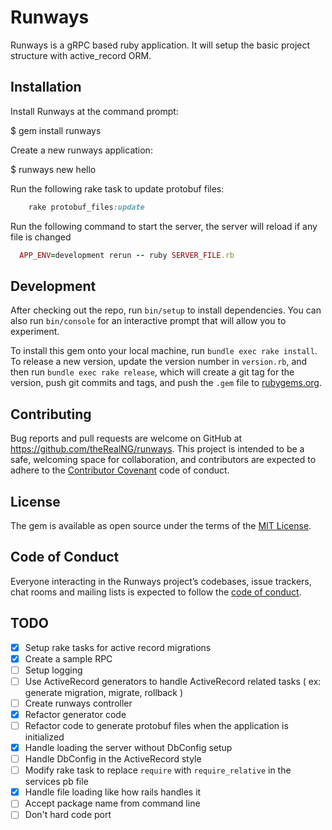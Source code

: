 # Runways
Runways is a gRPC based ruby application. It will setup the basic project structure with active_record ORM.

## Installation

Install Runways at the command prompt:

  $ gem install runways

Create a new runways application:

  $ runways new hello

Run the following rake task to update protobuf files:

```ruby
	rake protobuf_files:update
```

Run the following command to start the server, the server will reload if any file is changed

```ruby
  APP_ENV=development rerun -- ruby SERVER_FILE.rb
```

## Development

After checking out the repo, run `bin/setup` to install dependencies. You can also run `bin/console` for an interactive prompt that will allow you to experiment.

To install this gem onto your local machine, run `bundle exec rake install`. To release a new version, update the version number in `version.rb`, and then run `bundle exec rake release`, which will create a git tag for the version, push git commits and tags, and push the `.gem` file to [rubygems.org](https://rubygems.org).

## Contributing

Bug reports and pull requests are welcome on GitHub at https://github.com/theRealNG/runways. This project is intended to be a safe, welcoming space for collaboration, and contributors are expected to adhere to the [Contributor Covenant](http://contributor-covenant.org) code of conduct.

## License

The gem is available as open source under the terms of the [MIT License](https://opensource.org/licenses/MIT).

## Code of Conduct

Everyone interacting in the Runways project’s codebases, issue trackers, chat rooms and mailing lists is expected to follow the [code of conduct](https://github.com/[USERNAME]/runways/blob/master/CODE_OF_CONDUCT.md).

## TODO
- [x] Setup rake tasks for active record migrations
- [x] Create a sample RPC
- [ ] Setup logging
- [ ] Use ActiveRecord generators to handle ActiveRecord related tasks ( ex: generate migration, migrate, rollback )
- [ ] Create runways controller
- [x] Refactor generator code
- [ ] Refactor code to generate protobuf files when the application is initialized
- [x] Handle loading the server without DbConfig setup
- [ ] Handle DbConfig in the ActiveRecord style
- [ ] Modify rake task to replace `require` with `require_relative` in the services pb file
- [x] Handle file loading like how rails handles it
- [ ] Accept package name from command line
- [ ] Don't hard code port
